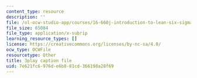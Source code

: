 ```yaml
---
content_type: resource
description: ''
file: /ol-ocw-studio-app/courses/16-660j-introduction-to-lean-six-sigma-methods-january-iap-2012/7e621fc6976de6b881cd366198a28f69_u3Umk_2PVuw.srt
file_size: 65084
file_type: application/x-subrip
learning_resource_types: []
license: https://creativecommons.org/licenses/by-nc-sa/4.0/
ocw_type: OCWFile
resourcetype: Other
title: 3play caption file
uid: 7e621fc6-976d-e6b8-81cd-366198a28f69
---
```


